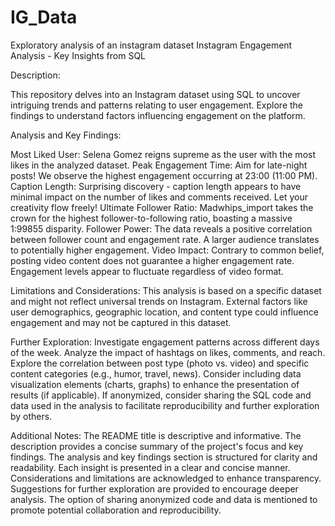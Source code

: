 # IG_Data
Exploratory analysis of an instagram dataset
 Instagram Engagement Analysis - Key Insights from SQL

Description:

This repository delves into an Instagram dataset using SQL to uncover intriguing trends and patterns relating to user engagement. Explore the findings to understand factors influencing engagement on the platform.

Analysis and Key Findings:

Most Liked User: Selena Gomez reigns supreme as the user with the most likes in the analyzed dataset.
Peak Engagement Time: Aim for late-night posts! We observe the highest engagement occurring at 23:00 (11:00 PM).
Caption Length: Surprising discovery - caption length appears to have minimal impact on the number of likes and comments received. Let your creativity flow freely!
Ultimate Follower Ratio: Madwhips_import takes the crown for the highest follower-to-following ratio, boasting a massive 1:99855 disparity.
Follower Power: The data reveals a positive correlation between follower count and engagement rate. A larger audience translates to potentially higher engagement.
Video Impact: Contrary to common belief, posting video content does not guarantee a higher engagement rate. Engagement levels appear to fluctuate regardless of video format.

Limitations and Considerations:
This analysis is based on a specific dataset and might not reflect universal trends on Instagram.
External factors like user demographics, geographic location, and content type could influence engagement and may not be captured in this dataset.

Further Exploration:
Investigate engagement patterns across different days of the week.
Analyze the impact of hashtags on likes, comments, and reach.
Explore the correlation between post type (photo vs. video) and specific content categories (e.g., humor, travel, news).
Consider including data visualization elements (charts, graphs) to enhance the presentation of results (if applicable).
If anonymized, consider sharing the SQL code and data used in the analysis to facilitate reproducibility and further exploration by others.

Additional Notes:
The README title is descriptive and informative.
The description provides a concise summary of the project's focus and key findings.
The analysis and key findings section is structured for clarity and readability.
Each insight is presented in a clear and concise manner.
Considerations and limitations are acknowledged to enhance transparency.
Suggestions for further exploration are provided to encourage deeper analysis.
The option of sharing anonymized code and data is mentioned to promote potential collaboration and reproducibility.
